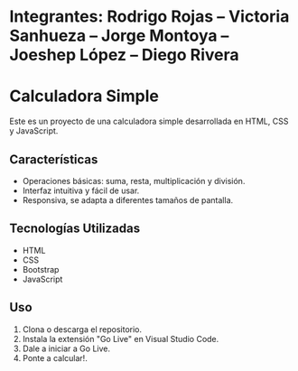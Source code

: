 # Integrantes: Rodrigo Rojas – Victoria Sanhueza – Jorge Montoya – Joeshep López – Diego Rivera
# Calculadora Simple
Este es un proyecto de una calculadora simple desarrollada en HTML, CSS y JavaScript.

## Características
- Operaciones básicas: suma, resta, multiplicación y división.
- Interfaz intuitiva y fácil de usar.
- Responsiva, se adapta a diferentes tamaños de pantalla.

## Tecnologías Utilizadas
- HTML
- CSS
- Bootstrap
- JavaScript

## Uso
1. Clona o descarga el repositorio.
2. Instala la extensión "Go Live" en Visual Studio Code.
3. Dale a iniciar a Go Live.
4. Ponte a calcular!.
   
